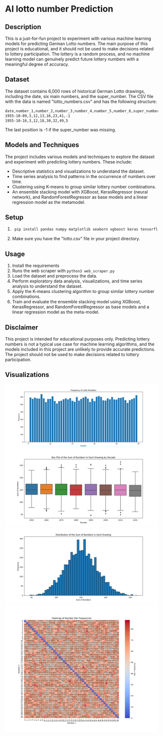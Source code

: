 # AI lotto number Prediction

## Description
This is a just-for-fun project to experiment with various machine learning models for predicting German Lotto numbers. The main purpose of this project is educational, and it should not be used to make decisions related to lottery participation. The lottery is a random process, and no machine learning model can genuinely predict future lottery numbers with a meaningful degree of accuracy.

## Dataset
The dataset contains 6,000 rows of historical German Lotto drawings, including the date, six main numbers, and the super_number. The CSV file with the data is named "lotto_numbers.csv" and has the following structure:
````csv
date,number_1,number_2,number_3,number_4,number_5,number_6,super_number
1955-10-09,3,12,13,16,23,41,-1
1955-10-16,3,12,18,30,32,49,5
````
The last position is -1 if the super_number was missing.


## Models and Techniques
The project includes various models and techniques to explore the dataset and experiment with predicting lottery numbers. These include:

* Descriptive statistics and visualizations to understand the dataset.
* Time series analysis to find patterns in the occurrence of numbers over time.
* Clustering using K-means to group similar lottery number combinations.
* An ensemble stacking model with XGBoost, KerasRegressor (neural network), and RandomForestRegressor as base models and a linear regression model as the metamodel.

## Setup
1. ```bash
    pip install pandas numpy matplotlib seaborn xgboost keras tensorflow scikit-learn requests
    ```
2. Make sure you have the "lotto.csv" file in your project directory.

## Usage
1. Install the requirements
2. Runs the web scraper with `python3 web_scraper.py`
3. Load the dataset and preprocess the data.
4. Perform exploratory data analysis, visualizations, and time series analysis to understand the dataset.
5. Apply the K-means clustering algorithm to group similar lottery number combinations. 
6. Train and evaluate the ensemble stacking model using XGBoost, KerasRegressor, and RandomForestRegressor as base models and a linear regression model as the meta-model.

## Disclaimer
This project is intended for educational purposes only. Predicting lottery numbers is not a typical use case for machine learning algorithms, and the models included in this project are unlikely to provide accurate predictions. The project should not be used to make decisions related to lottery participation.

## Visualizations
![number_frequency](analysis/images/number_frequency.png)
![boxplot_sum_by_decade](analysis/images/boxplot_sum_by_decade.png)
![sum_distribution](analysis/images/sum_distribution.png)
![pair_heatmap](analysis/images/pair_heatmap.png)